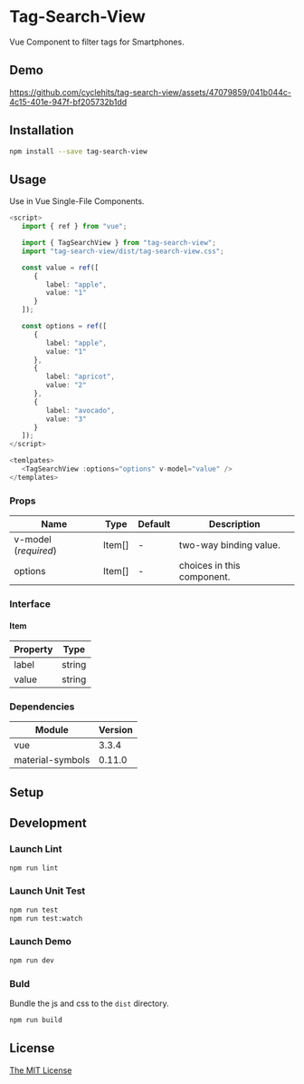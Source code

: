 # Tag-Search-View

Vue Component to filter tags for Smartphones.

## Demo

https://github.com/cyclehits/tag-search-view/assets/47079859/041b044c-4c15-401e-947f-bf205732b1dd

## Installation

```bash
npm install --save tag-search-view
```

## Usage

Use in Vue Single-File Components.

```ts
<script>
   import { ref } from "vue";

   import { TagSearchView } from "tag-search-view";
   import "tag-search-view/dist/tag-search-view.css";

   const value = ref([
      {
         label: "apple",
         value: "1"
      }
   ]);

   const options = ref([
      {
         label: "apple",
         value: "1"
      },
      {
         label: "apricot",
         value: "2"
      },
      {
         label: "avocado",
         value: "3"
      }
   ]);
</script>

<temlpates>
   <TagSearchView :options="options" v-model="value" />
</templates>
```

### Props

| Name                 | Type   | Default | Description                |
| -------------------- | ------ | ------- | -------------------------- |
| v-model (_required_) | Item[] | -       | two-way binding value.     |
| options              | Item[] | -       | choices in this component. |

### Interface

#### Item

| Property | Type   |
| -------- | ------ |
| label    | string |
| value    | string |

### Dependencies

| Module           | Version |
| ---------------- | ------- |
| vue              | 3.3.4   |
| material-symbols | 0.11.0  |

## Setup

## Development

### Launch Lint

```bash
npm run lint
```

### Launch Unit Test

```bash
npm run test
npm run test:watch
```

### Launch Demo

```bash
npm run dev
```

### Buld

Bundle the js and css to the `dist` directory.

```bash
npm run build
```

## License

[The MIT License](http://opensource.org/licenses/MIT)
